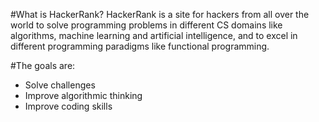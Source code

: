#What is HackerRank?
HackerRank is a site for hackers from all over the world to solve programming problems in different CS domains like algorithms, machine learning and artificial intelligence, and to excel in different programming paradigms like functional programming.

#The goals are:
* Solve challenges
* Improve algorithmic thinking
* Improve coding skills